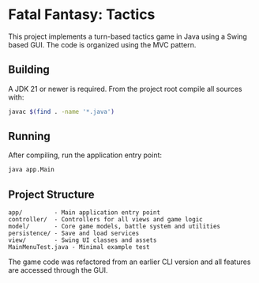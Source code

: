 # Fatal Fantasy: Tactics

This project implements a turn-based tactics game in Java using a Swing based GUI. The code is organized using the MVC pattern.

## Building

A JDK 21 or newer is required. From the project root compile all sources with:

```bash
javac $(find . -name '*.java')
```

## Running

After compiling, run the application entry point:

```bash
java app.Main
```

## Project Structure

```
app/         - Main application entry point
controller/  - Controllers for all views and game logic
model/       - Core game models, battle system and utilities
persistence/ - Save and load services
view/        - Swing UI classes and assets
MainMenuTest.java - Minimal example test
```

The game code was refactored from an earlier CLI version and all features are accessed through the GUI.
